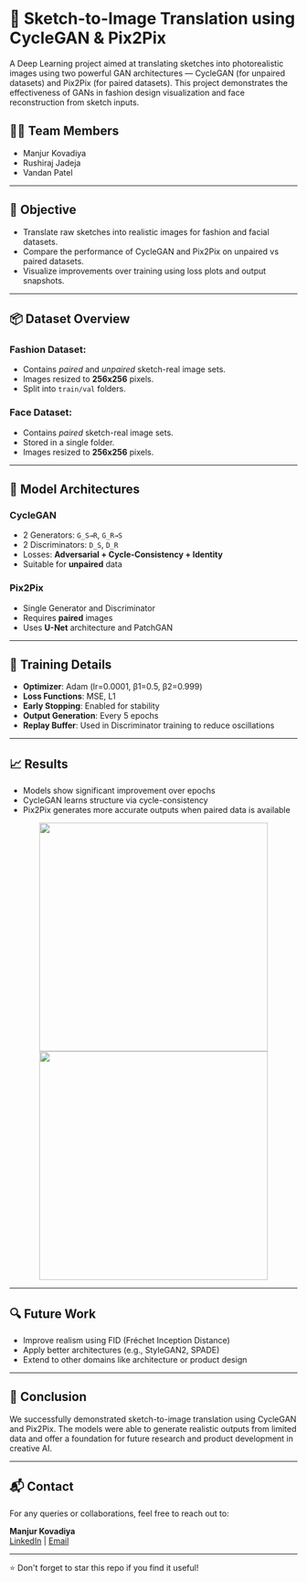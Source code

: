 # 🧠 Sketch-to-Image Translation using CycleGAN & Pix2Pix

A Deep Learning project aimed at translating sketches into photorealistic images using two powerful GAN architectures — CycleGAN (for unpaired datasets) and Pix2Pix (for paired datasets). This project demonstrates the effectiveness of GANs in fashion design visualization and face reconstruction from sketch inputs.

## 👨‍💻 Team Members
- Manjur Kovadiya
- Rushiraj Jadeja
- Vandan Patel

---

## 🎯 Objective

- Translate raw sketches into realistic images for fashion and facial datasets.
- Compare the performance of CycleGAN and Pix2Pix on unpaired vs paired datasets.
- Visualize improvements over training using loss plots and output snapshots.

---

## 📦 Dataset Overview

### Fashion Dataset:
- Contains *paired* and *unpaired* sketch-real image sets.
- Images resized to **256x256** pixels.
- Split into `train/val` folders.

### Face Dataset:
- Contains *paired* sketch-real image sets.
- Stored in a single folder.
- Images resized to **256x256** pixels.

---

## 🔧 Model Architectures

### CycleGAN
- 2 Generators: `G_S→R`, `G_R→S`
- 2 Discriminators: `D_S`, `D_R`
- Losses: **Adversarial + Cycle-Consistency + Identity**
- Suitable for **unpaired** data

### Pix2Pix
- Single Generator and Discriminator
- Requires **paired** images
- Uses **U-Net** architecture and PatchGAN

---

## 🧪 Training Details

- **Optimizer**: Adam (lr=0.0001, β1=0.5, β2=0.999)
- **Loss Functions**: MSE, L1
- **Early Stopping**: Enabled for stability
- **Output Generation**: Every 5 epochs
- **Replay Buffer**: Used in Discriminator training to reduce oscillations

---


## 📈 Results

- Models show significant improvement over epochs
- CycleGAN learns structure via cycle-consistency
- Pix2Pix generates more accurate outputs when paired data is available

<p align="center">
  <img src="samples/fashion_output.png" width="400" />
  <img src="samples/face_output.png" width="400" />
</p>

---

## 🔍 Future Work

- Improve realism using FID (Fréchet Inception Distance)
- Apply better architectures (e.g., StyleGAN2, SPADE)
- Extend to other domains like architecture or product design

---

## 🏁 Conclusion

We successfully demonstrated sketch-to-image translation using CycleGAN and Pix2Pix. The models were able to generate realistic outputs from limited data and offer a foundation for future research and product development in creative AI.

---

## 📬 Contact

For any queries or collaborations, feel free to reach out to:

**Manjur Kovadiya**  
[LinkedIn](https://www.linkedin.com/in/manjur-kovadiya/) | [Email](mailto:kovadiyamanjur@gmail.com)

---

⭐ Don't forget to star this repo if you find it useful!
